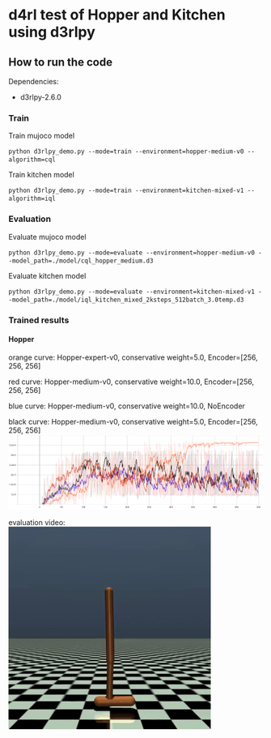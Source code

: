 # d4rl test of Hopper and Kitchen using d3rlpy
## How to run the code
Dependencies:
- d3rlpy-2.6.0

### Train
Train mujoco model
```
python d3rlpy_demo.py --mode=train --environment=hopper-medium-v0 --algorithm=cql
```
Train kitchen model
```
python d3rlpy_demo.py --mode=train --environment=kitchen-mixed-v1 --algorithm=iql
```

### Evaluation
Evaluate mujoco model
```
python d3rlpy_demo.py --mode=evaluate --environment=hopper-medium-v0 --model_path=./model/cql_hopper_medium.d3
```
Evaluate kitchen model
```
python d3rlpy_demo.py --mode=evaluate --environment=kitchen-mixed-v1 --model_path=./model/iql_kitchen_mixed_2ksteps_512batch_3.0temp.d3
```

### Trained results

#### Hopper
orange curve: Hopper-expert-v0, conservative weight=5.0, Encoder=[256, 256, 256]

red curve: Hopper-medium-v0, conservative weight=10.0, Encoder=[256, 256, 256]

blue curve: Hopper-medium-v0, conservative weight=10.0, NoEncoder

black curve: Hopper-medium-v0, conservative weight=5.0, Encoder=[256, 256, 256]
![image](https://github.com/kikido16/d4rl_demo/blob/master/visualization/Hopper.png)

evaluation video:
![gif](https://github.com/kikido16/d4rl_demo/blob/master/video/hopper_test.mp4/rl-video-episode-0.gif)